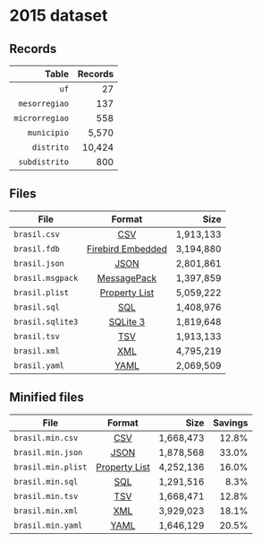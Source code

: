 # 2015 dataset

## Records

|          Table | Records |
| --------------:| -------:|
|           `uf` |      27 |
|  `mesorregiao` |     137 |
| `microrregiao` |     558 |
|    `municipio` |   5,570 |
|     `distrito` |  10,424 |
|  `subdistrito` |     800 |

## Files

| File             | Format                                                                                 |      Size |
| ---------------- |:--------------------------------------------------------------------------------------:| ---------:|
| `brasil.csv`     | [CSV](https://en.wikipedia.org/wiki/Comma-separated_values)                            | 1,913,133 |
| `brasil.fdb`     | [Firebird Embedded](https://en.wikipedia.org/wiki/Embedded_database#Firebird_Embedded) | 3,194,880 |
| `brasil.json`    | [JSON](https://en.wikipedia.org/wiki/JSON)                                             | 2,801,861 |
| `brasil.msgpack` | [MessagePack](https://en.wikipedia.org/wiki/MessagePack)                               | 1,397,859 |
| `brasil.plist`   | [Property List](https://en.wikipedia.org/wiki/Property_list)                           | 5,059,222 |
| `brasil.sql`     | [SQL](https://en.wikipedia.org/wiki/SQL)                                               | 1,408,976 |
| `brasil.sqlite3` | [SQLite 3](https://en.wikipedia.org/wiki/SQLite)                                       | 1,819,648 |
| `brasil.tsv`     | [TSV](https://en.wikipedia.org/wiki/Tab-separated_values)                              | 1,913,133 |
| `brasil.xml`     | [XML](https://en.wikipedia.org/wiki/XML)                                               | 4,795,219 |
| `brasil.yaml`    | [YAML](https://en.wikipedia.org/wiki/YAML)                                             | 2,069,509 |

## Minified files

| File               | Format                                                       |      Size | Savings |
| ------------------ |:------------------------------------------------------------:| ---------:| -------:|
| `brasil.min.csv`   | [CSV](https://en.wikipedia.org/wiki/Comma-separated_values)  | 1,668,473 |   12.8% |
| `brasil.min.json`  | [JSON](https://en.wikipedia.org/wiki/JSON)                   | 1,878,568 |   33.0% |
| `brasil.min.plist` | [Property List](https://en.wikipedia.org/wiki/Property_list) | 4,252,136 |   16.0% |
| `brasil.min.sql`   | [SQL](https://en.wikipedia.org/wiki/SQL)                     | 1,291,516 |    8.3% |
| `brasil.min.tsv`   | [TSV](https://en.wikipedia.org/wiki/Tab-separated_values)    | 1,668,471 |   12.8% |
| `brasil.min.xml`   | [XML](https://en.wikipedia.org/wiki/XML)                     | 3,929,023 |   18.1% |
| `brasil.min.yaml`  | [YAML](https://en.wikipedia.org/wiki/YAML)                   | 1,646,129 |   20.5% |